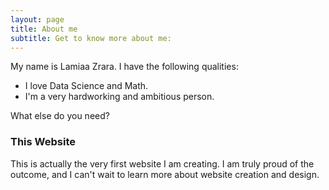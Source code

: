 ```yaml
---
layout: page
title: About me
subtitle: Get to know more about me:
---
```


My name is Lamiaa Zrara. I have the following qualities:

- I love Data Science and Math.
- I'm a very hardworking and ambitious person.

What else do you need?

### This Website

This is actually the very first website I am creating. I am truly proud of the outcome, and I can't wait to learn more about website creation and design. 
